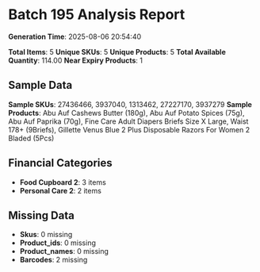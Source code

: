 # Batch 195 Analysis Report

**Generation Time**: 2025-08-06 20:54:40

**Total Items**: 5
**Unique SKUs**: 5
**Unique Products**: 5
**Total Available Quantity**: 114.00
**Near Expiry Products**: 1

## Sample Data
**Sample SKUs**: 27436466, 3937040, 1313462, 27227170, 3937279
**Sample Products**: Abu Auf Cashews Butter (180g), Abu Auf Potato Spices (75g), Abu Auf Paprika (70g), Fine Care Adult Diapers Briefs Size X Large, Waist 178+ (9Briefs), Gillette Venus Blue 2 Plus Disposable Razors For Women 2 Bladed (5Pcs)

## Financial Categories
- **Food Cupboard 2**: 3 items
- **Personal Care 2**: 2 items

## Missing Data
- **Skus**: 0 missing
- **Product_ids**: 0 missing
- **Product_names**: 0 missing
- **Barcodes**: 2 missing
